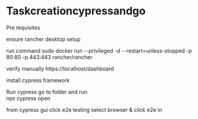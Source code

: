 # Taskcreationcypressandgo

Pre requisites 

ensure rancher desktop  setup  


run command 
sudo docker run --privileged -d --restart=unless-stopped -p 80:80 -p 443:443 rancher/rancher

verify  manually https://localhost/dashboard

install cypress framework 

 Run cypress 
 go to folder and run  
                    npx cypress open
                    
                    
from cypress gui  click e2e testing select browser & click e2e in <selected browser>
  
